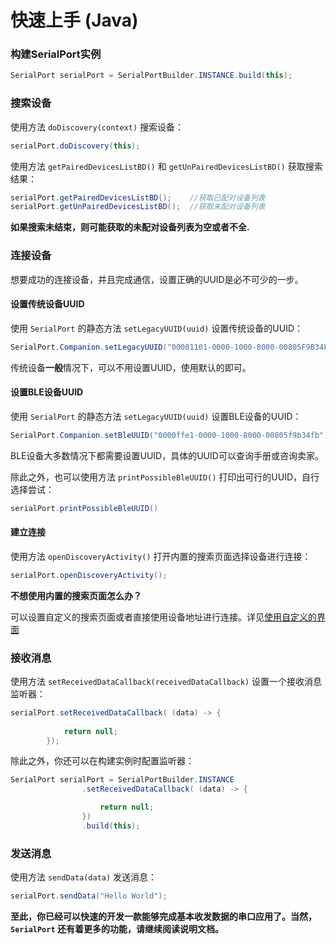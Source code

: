 # 快速上手 (Java)

### 构建SerialPort实例

```java
SerialPort serialPort = SerialPortBuilder.INSTANCE.build(this);
```

### 搜索设备

使用方法 `doDiscovery(context)` 搜索设备：

```java
serialPort.doDiscovery(this);
```

使用方法 `getPairedDevicesListBD()` 和 `getUnPairedDevicesListBD()` 获取搜索结果：

```java
serialPort.getPairedDevicesListBD();	//获取已配对设备列表
serialPort.getUnPairedDevicesListBD();	//获取未配对设备列表
```

**如果搜索未结束，则可能获取的未配对设备列表为空或者不全.**


### 连接设备

想要成功的连接设备，并且完成通信，设置正确的UUID是必不可少的一步。

#### 设置传统设备UUID

使用 `SerialPort` 的静态方法 `setLegacyUUID(uuid)` 设置传统设备的UUID：

```java
SerialPort.Companion.setLegacyUUID("00001101-0000-1000-8000-00805F9B34FB");
```

传统设备**一般**情况下，可以不用设置UUID，使用默认的即可。


#### 设置BLE设备UUID

使用 `SerialPort` 的静态方法 `setLegacyUUID(uuid)` 设置BLE设备的UUID：

```java
SerialPort.Companion.setBleUUID("0000ffe1-0000-1000-8000-00805f9b34fb");
```

BLE设备大多数情况下都需要设置UUID，具体的UUID可以查询手册或咨询卖家。

除此之外，也可以使用方法 `printPossibleBleUUID()` 打印出可行的UUID，自行选择尝试：

```java
serialPort.printPossibleBleUUID()
```


#### 建立连接

使用方法 `openDiscoveryActivity()` 打开内置的搜索页面选择设备进行连接：

```java
serialPort.openDiscoveryActivity();
```

**不想使用内置的搜索页面怎么办？**

可以设置自定义的搜索页面或者直接使用设备地址进行连接。详见[使用自定义的界面](/discovery_connect_java.html#id3)


### 接收消息

使用方法 `setReceivedDataCallback(receivedDataCallback)`  设置一个接收消息监听器：


```java
serialPort.setReceivedDataCallback( (data) -> {
            
            return null;
        });
```

除此之外，你还可以在构建实例时配置监听器：

```java
SerialPort serialPort = SerialPortBuilder.INSTANCE
                .setReceivedDataCallback( (data) -> {

                    return null;
                })
                .build(this);
```

### 发送消息

使用方法 `sendData(data)` 发送消息：

```java
serialPort.sendData("Hello World");
```

**至此，你已经可以快速的开发一款能够完成基本收发数据的串口应用了。当然，`SerialPort` 还有着更多的功能，请继续阅读说明文档。**


